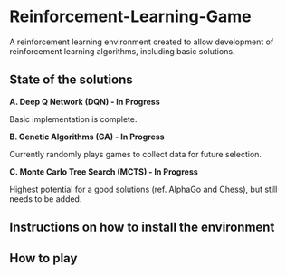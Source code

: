# Reinforcement-Learning-Game

A reinforcement learning environment created to allow development of reinforcement learning algorithms, including basic solutions.


## State of the solutions

**A. Deep Q Network (DQN) - In Progress**

Basic implementation is complete.


**B. Genetic Algorithms (GA) - In Progress**

Currently randomly plays games to collect data for future selection.


**C. Monte Carlo Tree Search (MCTS) - In Progress**

Highest potential for a good solutions (ref. AlphaGo and Chess), but still needs to be added. 


## Instructions on how to install the environment

## How to play
